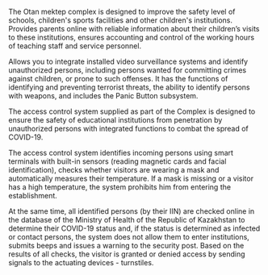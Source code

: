 The Otan mektep complex is designed to improve the safety level of schools, children's sports facilities and other children's institutions. Provides parents online with reliable information about their children’s visits to these institutions, ensures accounting and control of the working hours of teaching staff and service personnel.

Allows you to integrate installed video surveillance systems and identify unauthorized persons, including persons wanted for committing crimes against children, or prone to such offenses. It has the functions of identifying and preventing terrorist threats, the ability to identify persons with weapons, and includes the Panic Button subsystem.

The access control system supplied as part of the Complex is designed to ensure the safety of educational institutions from penetration by unauthorized persons with integrated functions to combat the spread of COVID-19.

The access control system identifies incoming persons using smart terminals with built-in sensors (reading magnetic cards and facial identification), checks whether visitors are wearing a mask and automatically measures their temperature. If a mask is missing or a visitor has a high temperature, the system prohibits him from entering the establishment.

At the same time, all identified persons (by their IIN) are checked online in the database of the Ministry of Health of the Republic of Kazakhstan to determine their COVID-19 status and, if the status is determined as infected or contact persons, the system does not allow them to enter institutions, submits beeps and issues a warning to the security post. Based on the results of all checks, the visitor is granted or denied access by sending signals to the actuating devices - turnstiles.
